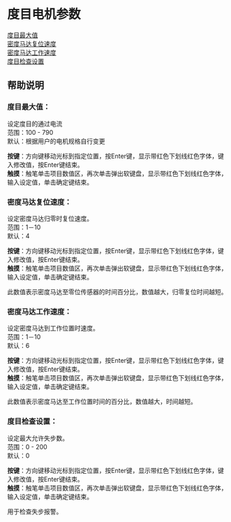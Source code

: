 # 度目电机参数

[度目最大值](du-mu-dian-ji-can-shu.md#du-mu-zui-da-zhi)   
[密度马达复位速度 ](du-mu-dian-ji-can-shu.md#mi-du-ma-da-fu-wei-su-du)  
[密度马达工作速度 ](du-mu-dian-ji-can-shu.md#mi-du-ma-da-gong-zuo-su-du)  
[度目检查设置](du-mu-dian-ji-can-shu.md#du-mu-jian-cha-she-zhi)

## 帮助说明

### **度目最大值：**

设定度目的通过电流  
 范围：100 - 790  
 默认：根据用户的电机规格自行变更

**按键**：方向键移动光标到指定位置，按Enter键，显示带红色下划线红色字体，键入修改值，按Enter键结束。  
**触摸**：触笔单击项目数值区，再次单击弹出软键盘，显示带红色下划线红色字体，输入设定值，单击确定键结束。

### **密度马达复位速度：**

设定密度马达归零时复位速度。  
 范围：1－10  
 默认：4

**按键**：方向键移动光标到指定位置，按Enter键，显示带红色下划线红色字体，键入修改值，按Enter键结束。  
**触摸**：触笔单击项目数值区，再次单击弹出软键盘，显示带红色下划线红色字体，输入设定值，单击确定键结束。

此数值表示密度马达至零位传感器的时间百分比，数值越大，归零复位时间越短。

### **密度马达工作速度：**

设定密度马达到工作位置时速度。  
 范围：1－10  
 默认：6

**按键**：方向键移动光标到指定位置，按Enter键，显示带红色下划线红色字体，键入修改值，按Enter键结束。  
**触摸**：触笔单击项目数值区，再次单击弹出软键盘，显示带红色下划线红色字体，输入设定值，单击确定键结束。

此数值表示密度马达至工作位置时间的百分比，数值越大，时间越短。

### **度目检查设置：**

设定最大允许失步数。  
 范围：0 - 200  
 默认：0

**按键**：方向键移动光标到指定位置，按Enter键，显示带红色下划线红色字体，键入修改值，按Enter键结束。  
**触摸**：触笔单击项目数值区，再次单击弹出软键盘，显示带红色下划线红色字体，输入设定值，单击确定键结束。

用于检查失步报警。

